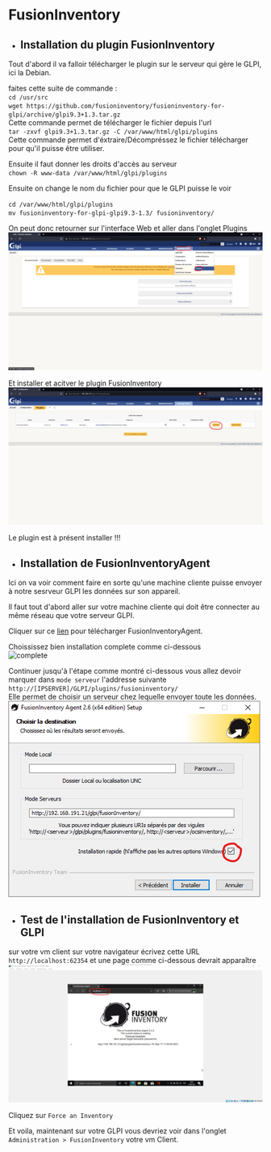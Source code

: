 # FusionInventory

- ## Installation du plugin FusionInventory

Tout d'abord il va falloir télécharger le plugin sur le serveur qui gère le GLPI, ici la Debian.  

faites cette suite de commande :  
``cd /usr/src``  
``wget https://github.com/fusioninventory/fusioninventory-for-glpi/archive/glpi9.3+1.3.tar.gz``  
Cette commande permet de télécharger le fichier depuis l'url  
``tar -zxvf glpi9.3+1.3.tar.gz -C /var/www/html/glpi/plugins``  
Cette commande permet d'éxtraire/Décompréssez le fichier télécharger pour qu'il puisse être utiliser.  

Ensuite il faut donner les droits d'accès au serveur  
``chown -R www-data /var/www/html/glpi/plugins``  

Ensuite on change le nom du fichier pour que le GLPI puisse le voir  

``cd /var/www/html/glpi/plugins``  
``mv fusioninventory-for-glpi-glpi9.3-1.3/ fusioninventory/``  

On peut donc retourner sur l'interface Web et aller dans l'onglet Plugins  
![plugins](../screens/FusionInventory/Plugins.png)  

Et installer et acitver le plugin FusionInventory  
![FI](../screens/FusionInventory/InstallationFI.png)  

Le plugin est à présent installer !!!  

- ## Installation de FusionInventoryAgent

Ici on va voir comment faire en sorte qu'une machine cliente puisse envoyer à notre sesrveur GLPI les données sur son appareil.

Il faut tout d'abord aller sur votre machine cliente qui doit être connecter au même réseau que votre serveur GLPI.

Cliquer sur ce [lien](http://fusioninventory.org/documentation/agent/installation) pour télécharger FusionInventoryAgent.

Choississez bien installation complete comme ci-dessous  
![complete](../screens/FusionInventory/Complète.png)

Continuer jusqu'à l'étape comme montré ci-dessous vous allez devoir marquer dans ``mode serveur`` l'addresse suivante `http://[IPSERVER]/GLPI/plugins/fusioninventory/`  
Elle permet de choisir un serveur chez lequelle envoyer toute les données.  
![AgentServer](../screens/FusionInventory/SendResults.png)

- ## Test de l'installation de FusionInventory et GLPI

sur votre vm client sur votre navigateur écrivez cette URL `http://localhost:62354` et une page comme ci-dessous devrait apparaître  
![Agent](../screens/FusionInventory/ClientTest.png)

Cliquez sur `Force an Inventory`

Et voila, maintenant sur votre GLPI vous devriez voir dans l'onglet ``Administration > FusionInventory`` votre vm Client.
